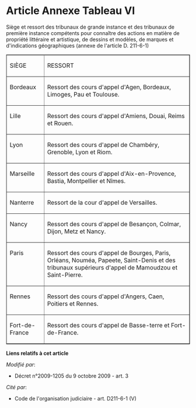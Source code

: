 # Article Annexe Tableau VI

Siège et ressort des tribunaux de grande instance et des tribunaux de première instance compétents pour connaître des actions
en matière de propriété littéraire et artistique, de dessins et modèles, de marques et d'indications géographiques (annexe de
l'article D. 211-6-1) 

<table align="center" border="1" width="720">
  <tbody>
    <tr>
      <td valign="top" align="left">

SIÈGE 

</td>
      <td valign="top" align="left">

RESSORT 

</td>
    </tr>
    <tr>
      <td valign="top" align="left">

Bordeaux </td>
      <td align="left" valign="top">

Ressort des cours d'appel d'Agen, Bordeaux, Limoges, Pau et Toulouse. </td>
    </tr>
    <tr>
      <td valign="top" align="left">

Lille </td>
      <td valign="top" align="left">

Ressort des cours d'appel d'Amiens, Douai, Reims et Rouen. </td>
    </tr>
    <tr>
      <td valign="top" align="left">

Lyon </td>
      <td align="left" valign="top">

Ressort des cours d'appel de Chambéry, Grenoble, Lyon et Riom. </td>
    </tr>
    <tr>
      <td valign="top" align="left">

Marseille </td>
      <td align="left" valign="top">

Ressort des cours d'appel d'Aix-en-Provence, Bastia, Montpellier et Nîmes. </td>
    </tr>
    <tr>
      <td valign="top" align="left">

Nanterre </td>
      <td valign="top" align="left">

Ressort de la cour d'appel de Versailles. </td>
    </tr>
    <tr>
      <td align="left" valign="top">

Nancy </td>
      <td valign="top" align="left">

Ressort des cours d'appel de Besançon, Colmar, Dijon, Metz et Nancy. </td>
    </tr>
    <tr>
      <td valign="top" align="left">

Paris </td>
      <td valign="top" align="left">

Ressort des cours d'appel de Bourges, Paris, Orléans, Nouméa, Papeete, Saint-Denis et des tribunaux supérieurs d'appel de
Mamoudzou et Saint-Pierre. </td>
    </tr>
    <tr>
      <td align="left" valign="top">

Rennes </td>
      <td valign="top" align="left">

Ressort des cours d'appel d'Angers, Caen, Poitiers et Rennes. </td>
    </tr>
    <tr>
      <td align="left" valign="top">

Fort-de-France </td>
      <td valign="top" align="left">

Ressort des cours d'appel de Basse-terre et Fort-de-France.</td>
    </tr>
  </tbody>
</table>

**Liens relatifs à cet article**

_Modifié par_:

  - Décret n°2009-1205 du 9 octobre 2009 - art. 3

_Cité par_:

  - Code de l'organisation judiciaire - art. D211-6-1 (V)
